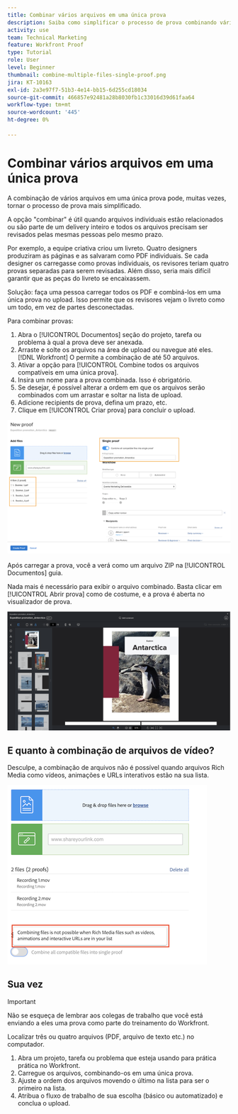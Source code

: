 ```yaml
---
title: Combinar vários arquivos em uma única prova
description: Saiba como simplificar o processo de prova combinando vários arquivos em uma única prova no [!DNL  Workfront].
activity: use
team: Technical Marketing
feature: Workfront Proof
type: Tutorial
role: User
level: Beginner
thumbnail: combine-multiple-files-single-proof.png
jira: KT-10163
exl-id: 2a3e97f7-51b3-4e14-bb15-6d255cd18034
source-git-commit: 466857e92481a28b8030fb1c33016d39d61faa64
workflow-type: tm+mt
source-wordcount: '445'
ht-degree: 0%

---
```


# Combinar vários arquivos em uma única prova

A combinação de vários arquivos em uma única prova pode, muitas vezes, tornar o processo de prova mais simplificado.

A opção &quot;combinar&quot; é útil quando arquivos individuais estão relacionados ou são parte de um delivery inteiro e todos os arquivos precisam ser revisados pelas mesmas pessoas pelo mesmo prazo.

Por exemplo, a equipe criativa criou um livreto. Quatro designers produziram as páginas e as salvaram como PDF individuais. Se cada designer os carregasse como provas individuais, os revisores teriam quatro provas separadas para serem revisadas. Além disso, seria mais difícil garantir que as peças do livreto se encaixassem.

Solução: faça uma pessoa carregar todos os PDF e combiná-los em uma única prova no upload. Isso permite que os revisores vejam o livreto como um todo, em vez de partes desconectadas.

Para combinar provas:

1. Abra o [!UICONTROL Documentos] seção do projeto, tarefa ou problema à qual a prova deve ser anexada.
2. Arraste e solte os arquivos na área de upload ou navegue até eles. [!DNL Workfront] O permite a combinação de até 50 arquivos.
3. Ativar a opção para [!UICONTROL Combine todos os arquivos compatíveis em uma única prova].
4. Insira um nome para a prova combinada. Isso é obrigatório.
5. Se desejar, é possível alterar a ordem em que os arquivos serão combinados com um arrastar e soltar na lista de upload.
6. Adicione recipients de prova, defina um prazo, etc.
7. Clique em [!UICONTROL Criar prova] para concluir o upload.

![Uma imagem do [!UICONTROL Nova prova] com a lista de arquivos carregados e [!UICONTROL Prova única] seções destacadas.](assets/combine-proofs.png)

Após carregar a prova, você a verá como um arquivo ZIP na [!UICONTROL Documentos] guia.

Nada mais é necessário para exibir o arquivo combinado. Basta clicar em [!UICONTROL Abrir prova] como de costume, e a prova é aberta no visualizador de prova.

![Uma imagem do visualizador de prova com uma prova de várias páginas visível.](assets/combine-proofs-2.png)

## E quanto à combinação de arquivos de vídeo?

Desculpe, a combinação de arquivos não é possível quando arquivos Rich Media como vídeos, animações e URLs interativos estão na sua lista.

![Uma imagem de mensagem de erro explicando que não é possível combinar arquivos de vídeo.](assets/combine-proofs-error.png)


## Sua vez

>[!IMPORTANT]
>
>Não se esqueça de lembrar aos colegas de trabalho que você está enviando a eles uma prova como parte do treinamento do Workfront.


Localizar três ou quatro arquivos (PDF, arquivo de texto etc.) no computador.

1. Abra um projeto, tarefa ou problema que esteja usando para prática prática no Workfront.
1. Carregue os arquivos, combinando-os em uma única prova.
1. Ajuste a ordem dos arquivos movendo o último na lista para ser o primeiro na lista.
1. Atribua o fluxo de trabalho de sua escolha (básico ou automatizado) e conclua o upload.



<!--
##Learn more
* Create a multi-page proof
-->

